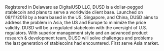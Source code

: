 Registered in Delaware as DigitalUSD LLC, DUSD is a dollar-pegged stablecoin and plans to serve a worldwide client base. Launched on 08/11/2018 by a team based in the US, Singapore, and China, DUSD aims to address the problem in Asia, the US and Europe to minimize the price validity. DUSD will be a regulated stabelcoin with the oversight of U.S. regulators. With superior management style and an advanced product research & development team, DUSD will solve challenges and problems the last generation of stablecoins had encountered. First serve Asia market.
